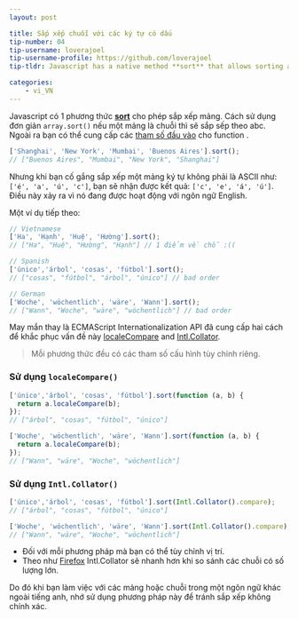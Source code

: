 ```yaml
---
layout: post

title: Sắp xếp chuỗi với các ký tự có dấu
tip-number: 04
tip-username: loverajoel 
tip-username-profile: https://github.com/loverajoel
tip-tldr: Javascript has a native method **sort** that allows sorting arrays. Doing a simple `array.sort()` will treat each array entry as a string and sort it alphabetically. But when you try order an array of non ASCII characters you will obtain a strange result.

categories:
    - vi_VN
---
```


Javascript có 1 phương thức **[sort](https://developer.mozilla.org/en-US/docs/Web/JavaScript/Reference/Global_Objects/Array/sort)** cho phép sắp xếp mảng. Cách sử dụng đơn giản `array.sort()` nếu một mảng là chuỗi thì sẽ sắp sếp theo abc. Ngoài ra bạn có thể cung cấp các  [tham số đầu vào](https://developer.mozilla.org/en-US/docs/Web/JavaScript/Reference/Global_Objects/Array/sort#Parameters) cho  function .

```javascript
['Shanghai', 'New York', 'Mumbai', 'Buenos Aires'].sort();
// ["Buenos Aires", "Mumbai", "New York", "Shanghai"]
```

Nhưng khi bạn cố gắng sắp xếp một mảng ký tự không phải là ASCII như: `['é', 'a', 'ú', 'c']`, bạn sẽ nhận được kết quả: `['c', 'e', 'á', 'ú']`. Điều này xảy ra vì nó đang được hoạt động với ngôn ngữ English.

Một ví dụ tiếp theo:

```javascript
// Vietnamese
['Ha', 'Hạnh', 'Huệ', 'Hường'].sort();
// ["Ha", "Huệ", "Hường", "Hạnh"] // 1 điểm về chỗ :((

// Spanish
['único','árbol', 'cosas', 'fútbol'].sort();
// ["cosas", "fútbol", "árbol", "único"] // bad order

// German
['Woche', 'wöchentlich', 'wäre', 'Wann'].sort();
// ["Wann", "Woche", "wäre", "wöchentlich"] // bad order
```

May mắn thay là ECMAScript Internationalization API đã cung cấp hai cách để khắc phục vấn đề này [localeCompare](https://developer.mozilla.org/en-US/docs/Web/JavaScript/Reference/Global_Objects/String/localeCompare) and [Intl.Collator](https://developer.mozilla.org/en-US/docs/Web/JavaScript/Reference/Global_Objects/Collator).

> Mỗi phương thức đều có các tham số cấu hình tùy chỉnh riêng.

### Sử dụng `localeCompare()`

```javascript
['único','árbol', 'cosas', 'fútbol'].sort(function (a, b) {
  return a.localeCompare(b);
});
// ["árbol", "cosas", "fútbol", "único"]

['Woche', 'wöchentlich', 'wäre', 'Wann'].sort(function (a, b) {
  return a.localeCompare(b);
});
// ["Wann", "wäre", "Woche", "wöchentlich"]
```

### Sử dụng `Intl.Collator()`

```javascript
['único','árbol', 'cosas', 'fútbol'].sort(Intl.Collator().compare);
// ["árbol", "cosas", "fútbol", "único"]

['Woche', 'wöchentlich', 'wäre', 'Wann'].sort(Intl.Collator().compare);
// ["Wann", "wäre", "Woche", "wöchentlich"]
```

- Đối với mỗi phương pháp mà bạn có thể tùy chỉnh vị trí.
- Theo như [Firefox](https://developer.mozilla.org/en-US/docs/Web/JavaScript/Reference/Global_Objects/String/localeCompare#Performance) Intl.Collator sẽ nhanh hơn khi so sánh các chuỗi có số lượng lớn.

Do đó khi bạn làm việc với các mảng hoặc chuỗi trong một ngôn ngữ khác ngoài tiếng anh, nhớ sử dụng phương pháp này để tránh sắp xếp không chính xác.